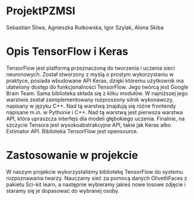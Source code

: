 # ProjektPZMSI
Sebastian Śliwa, Agnieszka Rutkowska, Igor Szylak, Alona Skiba

# Opis TensorFlow i Keras
TensorFlow jest platformą przeznaczoną do tworzenia i uczenia sieci neuronowych. Został stworzony z myślą o prostym wykorzystaniu w praktyce, posiada wbudowane API Keras, dzięki któremu użytkownik ma ułatwiony dostęp do funkcjonalności TensorFlow. 
Jego twórcą jest Google Brain Team. Sama biblioteka składa się z kilku modułów. W najniższej jego warstwie został zaimplementowany rozproszony silnik wykonawczy, napisany w języku C++. Nad tą warstwą znajdują się różne frontendy napisane m.in. w Pythonie i C++. Nad tą warstwą jest pierwsza warstwa API, która upraszcza interfejs dla modeli głębokiego uczenia. Finalnie, na szczycie Tensora jest wysokoabstrakcyjne API, takie jak Keras albo Estimator API. Biblioteka TensorFlow jest opensource.
# Zastosowanie w projekcie
W naszym projekcie wykorzystaliśmy bibliotekę TensorFlow do systemu rozpoznawania twarzy. Nauczamy sieć za pomocą danych OlivettiFaces z pakietu Sci-kit learn, a następnie wybieramy jakieś nowe losowe zdjęcie i staramy się je dopasować do wybranej osoby.
